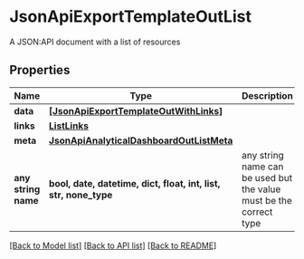 # JsonApiExportTemplateOutList

A JSON:API document with a list of resources

## Properties
Name | Type | Description | Notes
------------ | ------------- | ------------- | -------------
**data** | [**[JsonApiExportTemplateOutWithLinks]**](JsonApiExportTemplateOutWithLinks.md) |  | 
**links** | [**ListLinks**](ListLinks.md) |  | [optional] 
**meta** | [**JsonApiAnalyticalDashboardOutListMeta**](JsonApiAnalyticalDashboardOutListMeta.md) |  | [optional] 
**any string name** | **bool, date, datetime, dict, float, int, list, str, none_type** | any string name can be used but the value must be the correct type | [optional]

[[Back to Model list]](../README.md#documentation-for-models) [[Back to API list]](../README.md#documentation-for-api-endpoints) [[Back to README]](../README.md)


